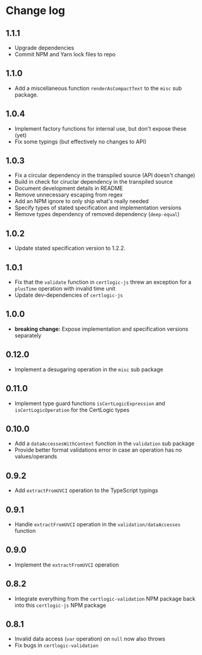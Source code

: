# Change log

## 1.1.1

* Upgrade dependencies
* Commit NPM and Yarn lock files to repo


## 1.1.0

* Add a miscellaneous function `renderAsCompactText` to the `misc` sub package.


## 1.0.4

* Implement factory functions for internal use, but don't expose these (yet)
* Fix some typings (but effectively no changes to API)


## 1.0.3

* Fix a circular dependency in the transpiled source (API doesn't change)
* Build in check for ciruclar dependency in the transpiled source
* Document development details in README
* Remove unnecessary escaping from regex
* Add an NPM ignore to only ship what's really needed
* Specify types of stated specification and implementation versions
* Remove types dependency of removed dependency (`deep-equal`)


## 1.0.2

* Update stated specification version to 1.2.2.


## 1.0.1

* Fix that the `validate` function in `certlogic-js` threw an exception for a `plusTime` operation with invalid time unit
* Update dev-dependencies of `certlogic-js`


## 1.0.0

* **breaking change:** Expose implementation and specification versions separately


## 0.12.0

* Implement a desugaring operation in the `misc` sub package


## 0.11.0

* Implement type guard functions `isCertLogicExpression` and `isCertLogicOperation` for the CertLogic types


## 0.10.0

* Add a `dataAccessesWithContext` function in the `validation` sub package
* Provide better format validations error in case an operation has no values/operands


## 0.9.2

* Add `extractFromUVCI` operation to the TypeScript typings


## 0.9.1

* Handle `extractFromUVCI` operation in the `validation/dataAccesses` function


## 0.9.0

* Implement the `extractFromUVCI` operation


## 0.8.2

* Integrate everything from the `certlogic-validation` NPM package back into this `certlogic-js` NPM package


## 0.8.1

* Invalid data access (`var` operation) on `null` now also throws
* Fix bugs in `certlogic-validation`


